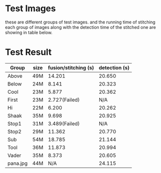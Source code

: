 # Test Images
these are different groups of test images. and the running time of 
stitching each group of images along with the detection time of the
stitched one are showing in table below.

# Test Result

|Group     |  size    |   fusion/stitching (s)   |     detection (s)|
|----------|----------|--------------------------|------------------|
|Above     | 49M      |      14.201              |       20.650     |
|Below     | 24M      |      8.141               |       20.323     |
|Cool      | 23M      |      5.877               |       20.362     |
|First     | 23M      |      2.727(Failed)       |       N/A        |
|Hi        | 22M      |      6.200               |       20.262     |
|Shaak     | 35M      |      9.698               |       20.925     |
|Stop1     | 31M      |      3.489(Failed)       |       N/A        |
|Stop2     | 29M      |      11.362              |       20.770     |
|Sub       | 54M      |      18.785              |       21.144     |
|Tool      | 36M      |      11.873              |       20.994     |
|Vader     | 35M      |      8.373               |       20.605     |
|pana.jpg  | 44M      |      N/A                 |       24.115     |
